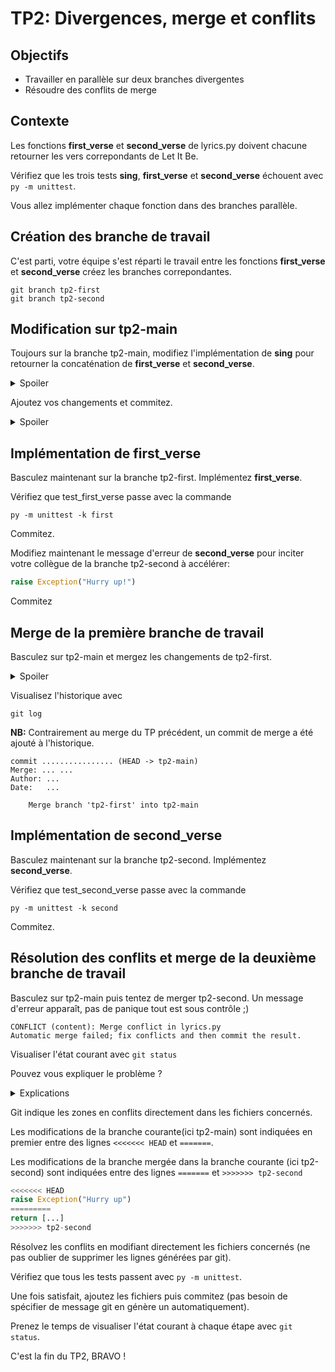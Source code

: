 # TP2: Divergences, merge et conflits

## Objectifs

+ Travailler en parallèle sur deux branches divergentes
+ Résoudre des conflits de merge

## Contexte

Les fonctions **first_verse** et **second_verse** de lyrics.py doivent chacune retourner les vers correpondants de Let It Be.

Vérifiez que les trois tests **sing**, **first_verse** et **second_verse** échouent avec `py -m unittest`.

Vous allez implémenter chaque fonction dans des branches parallèle.

## Création des branche de travail

C'est parti, votre équipe s'est réparti le travail entre les fonctions **first_verse** et **second_verse** créez les branches correpondantes.

```
git branch tp2-first
git branch tp2-second
```

## Modification sur tp2-main

Toujours sur la branche tp2-main, modifiez l'implémentation de **sing** pour retourner la concaténation de **first_verse** et **second_verse**.
<details>
<summary>Spoiler</summary>

```py
return first_verse() + second_verse()
```
</details>

Ajoutez vos changements et commitez.

<details>
<summary>Spoiler</summary>

```
git add lyric.py
git commit -m "Implemented sing"
```
</details>

## Implémentation de first_verse

Basculez maintenant sur la branche tp2-first. 
Implémentez **first_verse**.

Vérifiez que test_first_verse passe avec la commande 
```
py -m unittest -k first
```
Commitez.

Modifiez maintenant le message d'erreur de **second_verse** pour inciter votre collègue de la branche tp2-second à accélérer:
```py
raise Exception("Hurry up!")
```

Commitez

## Merge de la première branche de travail

Basculez sur tp2-main et mergez les changements de tp2-first.
<details>
<summary>Spoiler</summary>

```
git checkout tp2-main
git merge tp2-first
```
</details>

Visualisez l'historique avec
```
git log
```

**NB:** Contrairement au merge du TP précédent, un commit de merge a été ajouté à l'historique.

```
commit ................ (HEAD -> tp2-main)
Merge: ... ...
Author: ...
Date:   ...

    Merge branch 'tp2-first' into tp2-main
```

## Implémentation de second_verse

Basculez maintenant sur la branche tp2-second.
Implémentez **second_verse**. 

Vérifiez que test_second_verse passe avec la commande 
```
py -m unittest -k second
```
Commitez.

## Résolution des conflits et merge de la deuxième branche de travail

Basculez sur tp2-main puis tentez de merger tp2-second.
Un message d'erreur apparaît, pas de panique tout est sous contrôle ;)

```
CONFLICT (content): Merge conflict in lyrics.py
Automatic merge failed; fix conflicts and then commit the result.
```

Visualiser l'état courant avec `git status`

Pouvez vous expliquer le problème ?

<details>
<summary>Explications</summary>

```
Contrairement au merge précédent, des conflits entre main et second n'ont pas pu être résolus automatiquement par Git, car des lignes de lyrics.py ont été modifiées des deux côtés. Dans ces cas, il faut résoudre manuellement les conflits.
```
</details>

Git indique les zones en conflits directement dans les fichiers concernés.

Les modifications de la branche courante(ici tp2-main) sont indiquées en premier entre des lignes `<<<<<<< HEAD` et `=======`.

Les modifications de la branche mergée dans la branche courante (ici tp2-second) sont indiquées entre des lignes `=======` et `>>>>>>> tp2-second`

```py
<<<<<<< HEAD
raise Exception("Hurry up")
=========
return [...]
>>>>>>> tp2-second
```

Résolvez les conflits en modifiant directement les fichiers concernés (ne pas oublier de supprimer les lignes générées par git). 

Vérifiez que tous les tests passent avec `py -m unittest`.

Une fois satisfait, ajoutez les fichiers puis commitez (pas besoin de spécifier de message git en génère un automatiquement).

Prenez le temps de visualiser l'état courant à chaque étape avec `git status`.

C'est la fin du TP2, BRAVO !
